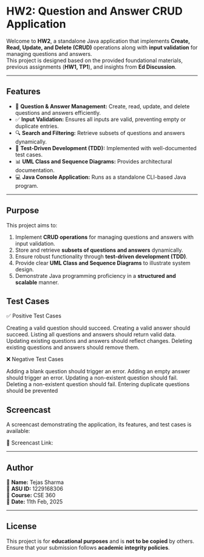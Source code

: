 # HW2: Question and Answer CRUD Application

Welcome to **HW2**, a standalone Java application that implements **Create, Read, Update, and Delete (CRUD)** operations along with **input validation** for managing questions and answers.  
This project is designed based on the provided foundational materials, previous assignments (**HW1, TP1**), and insights from **Ed Discussion**.

---

## Features

- 📝 **Question & Answer Management:** Create, read, update, and delete questions and answers efficiently.
- ✅ **Input Validation:** Ensures all inputs are valid, preventing empty or duplicate entries.
- 🔍 **Search and Filtering:** Retrieve subsets of questions and answers dynamically.
- 🔧 **Test-Driven Development (TDD):** Implemented with well-documented test cases.
- 📊 **UML Class and Sequence Diagrams:** Provides architectural documentation.
- 💻 **Java Console Application:** Runs as a standalone CLI-based Java program.

---

## Purpose

This project aims to:

1. Implement **CRUD operations** for managing questions and answers with input validation.
2. Store and retrieve **subsets of questions and answers** dynamically.
3. Ensure robust functionality through **test-driven development (TDD)**.
4. Provide clear **UML Class and Sequence Diagrams** to illustrate system design.
5. Demonstrate Java programming proficiency in a **structured and scalable** manner.

## Test Cases

✅ Positive Test Cases

Creating a valid question should succeed.
Creating a valid answer should succeed.
Listing all questions and answers should return valid data.
Updating existing questions and answers should reflect changes.
Deleting existing questions and answers should remove them.

❌ Negative Test Cases

Adding a blank question should trigger an error.
Adding an empty answer should trigger an error.
Updating a non-existent question should fail.
Deleting a non-existent question should fail.
Entering duplicate questions should be prevented

## Screencast

A screencast demonstrating the application, its features, and test cases is available:

🎥 Screencast Link: 

---

## Author

📌 **Name:** Tejas Sharma  
📌 **ASU ID:** 1229168306  
📌 **Course:** CSE 360  
📌 **Date:** 11th Feb, 2025  

---

## License

This project is for **educational purposes** and is **not to be copied** by others.  
Ensure that your submission follows **academic integrity policies**.
